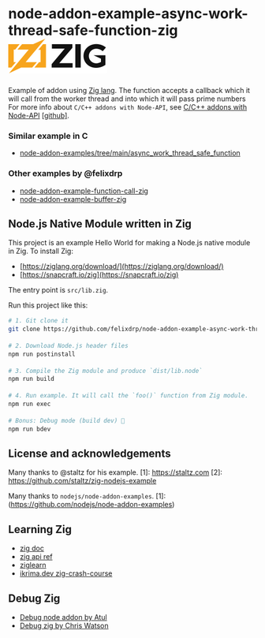 # node-addon-example-async-work-thread-safe-function-zig <img alt="Zig Logo" src="https://raw.githubusercontent.com/ziglang/logo/master/zig-logo-dark.svg" width="200">

Example of addon using [Zig lang](https://ziglang.org/). The function accepts a callback which it will call from the worker thread and into which it will pass prime numbers<br>
For more info about `C/C++ addons with Node-API`, see [C/C++ addons with Node-API](https://nodejs.org/api/n-api.html) [[github]](https://github.com/nodejs/node/blob/main/doc/api/n-api.md).

### Similar example in C

 - [node-addon-examples/tree/main/async_work_thread_safe_function](https://github.com/nodejs/node-addon-examples/tree/main/async_work_thread_safe_function)

### Other examples by @felixdrp

 - [node-addon-example-function-call-zig](https://github.com/felixdrp/node-addon-example-function-call-zig)
 - [node-addon-example-buffer-zig](https://github.com/felixdrp/node-addon-example-buffer-zig)

## Node.js Native Module written in Zig

This project is an example Hello World for making a Node.js native module in Zig. To install Zig:

- [https://ziglang.org/download/](https://ziglang.org/download/)
- [https://snapcraft.io/zig](https://snapcraft.io/zig)

The entry point is `src/lib.zig`.

Run this project like this:
```bash
# 1. Git clone it
git clone https://github.com/felixdrp/node-addon-example-async-work-thread-safe-function-zig.git

# 2. Download Node.js header files
npm run postinstall

# 3. Compile the Zig module and produce `dist/lib.node`
npm run build

# 4. Run example. It will call the `foo()` function from Zig module.
npm run exec

# Bonus: Debug mode (build dev) 🐛
npm run bdev
```

## License and acknowledgements

Many thanks to @staltz for his example.
[1]: https://staltz.com
[2]: https://github.com/staltz/zig-nodejs-example

Many thanks to `nodejs/node-addon-examples`. [1]:(https://github.com/nodejs/node-addon-examples)

## Learning Zig

 - [zig doc](https://ziglang.org/documentation/master/)
 - [zig api ref](https://ziglang.org/documentation/master/std/#A;std)
 - [ziglearn](https://ziglearn.org)
 - [ikrima.dev zig-crash-course](https://ikrima.dev/dev-notes/zig/zig-crash-course/)

## Debug Zig

- [Debug node addon by Atul](https://medium.com/@a7ul/debugging-nodejs-c-addons-using-vs-code-27e9940fc3ad)
- [Debug zig by Chris Watson](https://dev.to/watzon/debugging-zig-with-vs-code-44ca)
